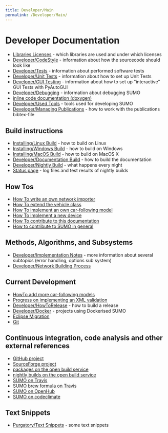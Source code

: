 ```yaml
---
title: Developer/Main
permalink: /Developer/Main/
---
```


# Developer Documentation

- [Libraries Licenses](../Libraries_Licenses.md) - which
  libraries are used and under which licenses
- [Developer/CodeStyle](CodeStyle.md) - information
  about how the sourcecode should look like
- [Developer/Tests](Tests.md) - information about
  performed software tests
- [Developer/Unit Tests](Unit_Tests.md) -
  information about how to set up Unit Tests
- [Developer/GUI Testing](GUI_Testing.md) -
  information about how to set up "interactive" GUI Tests with
  PyAutoGUI
- [Developer/Debugging](Debugging.md) - information
  about debugging SUMO
- [inline code documentation
  (doxygen)](http://sumo.dlr.de/daily/doxygen/)
- [Developer/Used Tools](Used_Tools.md) - tools used
  for developing SUMO
- [Developer/Managing Publications](Managing_Publications.md) - how to
  work with the publications bibtex-file

## Build instructions

- [Installing/Linux Build](../Installing/Linux_Build.md) - how to
  build on Linux
- [Installing/Windows Build](../Installing/Windows_Build.md) -
  how to build on Windows
- [Installing/MacOS Build](../Installing/MacOS_Build.md) - how to
  build on MacOS X
- [Developer/Documentation Build](Documentation_Build.md) - how to build the
  documentation
- [Developer/Nightly Build](Nightly_Build.md) - what
  happens every night
- [Status page](https://sumo.dlr.de/daily/) - log files and test
  results of nightly builds

## How Tos

- [How To write an own network importer](How_To/Net_Importer.md)
- [How To extend the vehicle class](How_To/Extend_Vehicles.md)
- [How To implement an own car-following model](How_To/Car-Following_Model.md)
- [How To implement a new device](How_To/Device.md)
- [How To contribute to this documentation](../FAQ.md#how_do_i_contribute_to_the_documentation)
- [How to contribute to SUMO in general](../FAQ.md#how_can_i_contribute_to_sumo)

## Methods, Algorithms, and Subsystems

- [Developer/Implementation Notes](Implementation_Notes.md) - more information
  about several subtopics (error handling, options sub system)
- [Developer/Network Building Process](Network_Building_Process.md)

## Current Development

- [HowTo add more car-following models](Implementation_Notes/Vehicle_Models.md)
- [Progress on implementing an XML validation](XML_Validation.md)
- [Developer/HowToRelease](HowToRelease.md) - how to
  build a release
- [Developer/Docker](Docker.md) - projects using
  Dockerised SUMO
- [Eclipse Migration](../Eclipse_Migration.md)
- [Git](../GitStuff.md)

## Continuous integration, code analysis and other external references

- [GitHub project](https://github.com/eclipse/sumo)
- [SourceForge project](https://sourceforge.net/projects/sumo/)
- [packages on the open build
  service](https://software.opensuse.org/package/sumo)
- [nightly builds on the open build
  service](https://build.opensuse.org/package/show/home%3Abehrisch/sumo_nightly)
- [SUMO on Travis](https://travis-ci.org/eclipse/sumo)
- [SUMO brew formula on
  Travis](https://travis-ci.org/dlr-ts/homebrew-sumo)
- [SUMO on OpenHub](https://www.openhub.net/p/sumo/)
- [SUMO on codeclimate](https://codeclimate.com/github/DLR-TS/sumo)

## Text Snippets

- [Purgatory/Text Snippets](../Purgatory/Text_Snippets.md) - some
  text snippets
